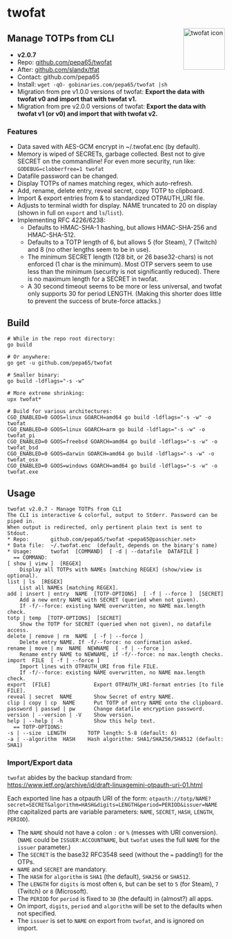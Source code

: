 # twofat
<img src="https://raw.githubusercontent.com/pepa65/twofat/master/twofat.png" width="96" alt="twofat icon" align="right">

## Manage TOTPs from CLI
* **v2.0.7**
* Repo: [github.com/pepa65/twofat](https://github.com/pepa65/twofat)
* After: [github.com/slandx/tfat](https://github.com/slandx/tfat)
* Contact: github.com/pepa65
* Install: `wget -qO- gobinaries.com/pepa65/twofat |sh`
* Migration from pre v1.0.0 versions of twofat:
  **Export the data with twofat v0 and import that with twofat v1.**
* Migration from pre v2.0.0 versions of twofat:
  **Export the data with twofat v1 (or v0) and import that with twofat v2.**

### Features
* Data saved with AES-GCM encrypt in ~/.twofat.enc (by default).
* Memory is wiped of SECRETs, garbage collected. Best not to give SECRET on the commandline!
  For even more security, run like: `GODEBUG=clobberfree=1 twofat`
* Datafile password can be changed.
* Display TOTPs of names matching regex, which auto-refresh.
* Add, rename, delete entry, reveal secret, copy TOTP to clipboard.
* Import & export entries from & to standardized OTPAUTH_URI file.
* Adjusts to terminal width for display. NAME truncated to 20 on display
  (shown in full on `export` and `ls`/`list`).
* Implementing RFC 4226/6238:
  - Defaults to HMAC-SHA-1 hashing, but allows HMAC-SHA-256 and HMAC-SHA-512.
  - Defaults to a TOTP length of 6, but allows 5 (for Steam), 7 (Twitch) and 8 (no other lengths seem to be in use).
  - The minimum SECRET length (128 bit, or 26 base32-chars) is not enforced (1 char is the minimum).
    Most OTP servers seem to use less than the minimum (security is not significantly reduced).
    There is no maximum length for a SECRET in twofat.
  - A 30 second timeout seems to be more or less universal, and twofat only supports 30 for period LENGTH.
    (Making this shorter does little to prevent the success of brute-force attacks.)

## Build
```shell
# While in the repo root directory:
go build

# Or anywhere:
go get -u github.com/pepa65/twofat

# Smaller binary:
go build -ldflags="-s -w"

# More extreme shrinking:
upx twofat*

# Build for various architectures:
CGO_ENABLED=0 GOOS=linux GOARCH=amd64 go build -ldflags="-s -w" -o twofat
CGO_ENABLED=0 GOOS=linux GOARCH=arm go build -ldflags="-s -w" -o twofat_pi
CGO_ENABLED=0 GOOS=freebsd GOARCH=amd64 go build -ldflags="-s -w" -o twofat_bsd
CGO_ENABLED=0 GOOS=darwin GOARCH=amd64 go build -ldflags="-s -w" -o twofat_osx
CGO_ENABLED=0 GOOS=windows GOARCH=amd64 go build -ldflags="-s -w" -o twofat.exe
```

## Usage
```
twofat v2.0.7 - Manage TOTPs from CLI
The CLI is interactive & colorful, output to Stderr. Password can be piped in.
When output is redirected, only pertinent plain text is sent to Stdout.
* Repo:       github.com/pepa65/twofat <pepa65@passchier.net>
* Data file:  ~/.twofat.enc  (default, depends on the binary's name)
* Usage:      twofat  [COMMAND]  [ -d | --datafile  DATAFILE ]
  == COMMAND:
[ show | view ]  [REGEX]
    Display all TOTPs with NAMEs [matching REGEX] (show/view is optional).
list | ls  [REGEX]
    List all NAMEs [matching REGEX].
add | insert | entry  NAME  [TOTP-OPTIONS]  [ -f | --force ]  [SECRET]
    Add a new entry NAME with SECRET (queried when not given).
    If -f/--force: existing NAME overwritten, no NAME max.length check.
totp | temp  [TOTP-OPTIONS]  [SECRET]
    Show the TOTP for SECRET (queried when not given), no datafile access.
delete | remove | rm  NAME  [ -f | --force ]
    Delete entry NAME. If -f/--force: no confirmation asked.
rename | move | mv  NAME  NEWNAME  [ -f | --force ]
    Rename entry NAME to NEWNAME, if -f/--force: no max.length checks.
import  FILE  [ -f | --force ]
    Import lines with OTPAUTH_URI from file FILE.
    If -f/--force: existing NAME overwritten, no NAME max.length check.
export  [FILE]              Export OTPAUTH_URI-format entries [to file FILE].
reveal | secret  NAME       Show Secret of entry NAME.
clip | copy | cp  NAME      Put TOTP of entry NAME onto the clipboard.
password | passwd | pw      Change datafile encryption password.
version | --version | -V    Show version.
help | --help | -h          Show this help text.
  == TOTP-OPTIONS:
-s | --size  LENGTH       TOTP length: 5-8 (default: 6)
-a | --algorithm  HASH    Hash algorithm: SHA1/SHA256/SHA512 (default: SHA1)
```

### Import/Export data
`twofat` abides by the backup standard from:
https://www.ietf.org/archive/id/draft-linuxgemini-otpauth-uri-01.html

Each exported line has a otpauth URI of the form:
`otpauth://totp/NAME?secret=SECRET&algorithm=HASH&digits=LENGTH&period=PERIOD&issuer=NAME`
(the capitalized parts are variable parameters: `NAME`, `SECRET`, `HASH`, `LENGTH`, `PERIOD`).

* The `NAME` should not have a colon `:` or `%` (messes with URI conversion).
  (`NAME` could be `ISSUER:ACCOUNTNAME`, but `twofat` uses the full `NAME` for the `issuer` parameter.)
* The `SECRET` is the base32 RFC3548 seed (without the `=` padding!) for the OTPs.
* `NAME` and `SECRET` are mandatory.
* The `HASH` for `algorithm` is `SHA1` (the default), `SHA256` or `SHA512`.
* The `LENGTH` for `digits` is most often `6`, but can be set to `5` (for Steam), `7` (Twitch) or `8` (Microsoft).
* The `PERIOD` for `period` is fixed to `30` (the default) in (almost?) all apps.
* On import, `digits`, `period` and `algorithm` will be set to the defaults when not specified.
* The `issuer` is set to `NAME` on export from `twofat`, and is ignored on import.

